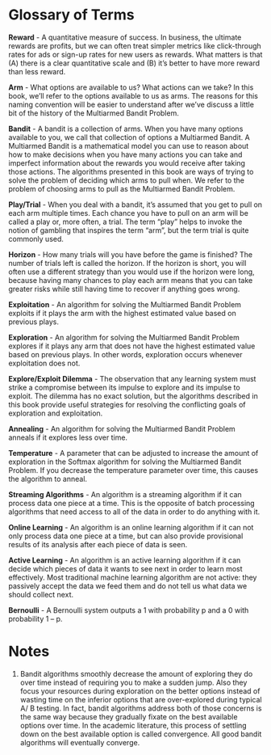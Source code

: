 # Glossary of Terms

**Reward** - A quantitative measure of success. In business, the ultimate rewards are profits, but we can often treat simpler metrics like click-through rates for ads or sign-up rates for new users as rewards. What matters is that (A) there is a clear quantitative scale and (B) it’s better to have more reward than less reward.

**Arm** - What options are available to us? What actions can we take? In this book, we’ll refer to the options available to us as arms. The reasons for this naming convention will be easier to understand after we’ve discuss a little bit of the history of the Multiarmed Bandit Problem.

**Bandit** - A bandit is a collection of arms. When you have many options available to you, we call that collection of options a Multiarmed Bandit. A Multiarmed Bandit is a mathematical model you can use to reason about how to make decisions when you have many actions you can take and imperfect information about the rewards you would receive after taking those actions. The algorithms presented in this book are ways of trying to solve the problem of deciding which arms to pull when. We refer to the problem of choosing arms to pull as the Multiarmed Bandit Problem.

**Play/Trial** - When you deal with a bandit, it’s assumed that you get to pull on each arm multiple times. Each chance you have to pull on an arm will be called a play or, more often, a trial. The term “play” helps to invoke the notion of gambling that inspires the term “arm”, but the term trial is quite commonly used.

**Horizon** - How many trials will you have before the game is finished? The number of trials left is called the horizon. If the horizon is short, you will often use a different strategy than you would use if the horizon were long, because having many chances to play each arm means that you can take greater risks while still having time to recover if anything goes wrong.

**Exploitation** - An algorithm for solving the Multiarmed Bandit Problem exploits if it plays the arm with the highest estimated value based on previous plays.

**Exploration** - An algorithm for solving the Multiarmed Bandit Problem explores if it plays any arm that does not have the highest estimated value based on previous plays. In other words, exploration occurs whenever exploitation does not.

**Explore/Exploit Dilemma** - The observation that any learning system must strike a compromise between its impulse to explore and its impulse to exploit. The dilemma has no exact solution, but the algorithms described in this book provide useful strategies for resolving the conflicting goals of exploration and exploitation.


**Annealing** - An algorithm for solving the Multiarmed Bandit Problem anneals if it explores less over time.

**Temperature** - A parameter that can be adjusted to increase the amount of exploration in the Softmax algorithm for solving the Multiarmed Bandit Problem. If you decrease the temperature parameter over time, this causes the algorithm to anneal.

**Streaming Algorithms** - An algorithm is a streaming algorithm if it can process data one piece at a time. This is the opposite of batch processing algorithms that need access to all of the data in order to do anything with it.

**Online Learning** - An algorithm is an online learning algorithm if it can not only process data one piece at a time, but can also provide provisional results of its analysis after each piece of data is seen.

**Active Learning** - An algorithm is an active learning algorithm if it can decide which pieces of data it wants to see next in order to learn most effectively. Most traditional machine learning algorithm are not active: they passively accept the data we feed them and do not tell us what data we should collect next.

**Bernoulli** - A Bernoulli system outputs a 1 with probability p and a 0 with probability 1 – p.


# Notes

1. Bandit algorithms smoothly decrease the amount of exploring they do over time instead of requiring you to make a sudden jump. Also they focus your resources during exploration on the better options instead of wasting time on the inferior options that are over-explored during typical A/ B testing. In fact, bandit algorithms address both of those concerns is the same way because they gradually fixate on the best available options over time. In the academic literature, this process of settling down on the best available option is called convergence. All good bandit algorithms will eventually converge.

